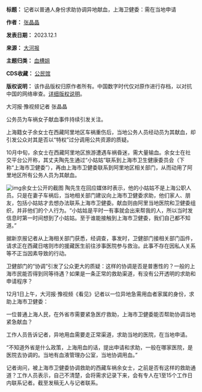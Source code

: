 

**标题：** 记者以普通人身份求助协调异地献血，上海卫健委：需在当地申请  

**作者：** [张晶晶](https://chinadigitaltimes.net/space/大河报)  

**发表日期：** 2023.12.1  

**来源：** [大河报](https://web.archive.org/web/https://www.dahebao.cn/news/1971121)  

**主题归类：** [血槽姐](https://chinadigitaltimes.net/space/血槽姐)  

**CDS收藏：** [公民馆](https://chinadigitaltimes.net/space/%E5%85%AC%E6%B0%91%E9%A6%86)  

**版权说明：** 该作品版权归原作者所有。中国数字时代仅对原作进行存档，以对抗中国的网络审查。[详细版权说明](https://chinadigitaltimes.net/chinese/copyright)。


大河报·豫视频记者 张晶晶


公务员为车祸女子献血事件持续引发关注。


上海籍女子余女士在西藏阿里地区车祸重伤后，当地公务人员经动员为其献血，却引发公众对其是否以“特权”过分调用公共资源的质疑。


10月中旬，余女士在西藏阿里地区旅游遭遇车祸昏迷，需大量输血。余女士在社交平台公开称，其丈夫陶先生通过“小姑姑”联系到上海市卫生健康委员会（下称“上海市卫健委”），再由上海市卫健委联系到阿里地区相关部门，从而动用了阿里地区所有公务人员为其献血。


![img](https://chinadigitaltimes.net/chinese/files/2023/12/post-702789-656a6381e6a0e.)余女士公开的截图
陶先生在回应媒体时表示，他的小姑姑不是上海公职人员。只是在妻子车祸后，当地相关部门建议向上海市卫健委求助，他们家人、朋友，包括小姑姑才去想办法联系上海市卫健委。献血则由阿里当地医院和卫健委组织，并非他们的个人行为。“小姑姑是平时一有事就会出来帮我的人，所以当时发信息时第一时间想到了小姑姑。至于谁能接触到上海市卫健委，我们自己都不知道。”


据新京报记者从上海相关部门获悉，经调查，事发时，卫健部门接相关部门函件，请求正在西藏日喀则市的援藏医生前往涉事医院参与救治。此事不存在因私人关系等不正当因素导致的行动。


卫健部门的“协调”引发了公众更大的质疑：这样的协调是否是普惠性的？一般的上海市民能否得到同等待遇？如果是一条正常的救助渠道，有没有公开透明的求助和申请程序？


12月1日上午，大河报·豫视频《看见》记者以一位异地急需用血者家属的身份，求助上海市卫健委：


一位普通上海人民，在外省市需要紧急医疗救助，上海市卫健委能否帮助协调当地紧急献血？


工作人员告诉记者，异地用血需要走正常渠道，求助当地的医院，在当地申请。


“不知道外省是什么政策，上海用血的话，提出申请和求助，一般在哪家医院，是医院去协调的。当地有血液管理办公室，当地协调用血。”


记者询问，被上海市卫健委协调救助的西藏车祸余女士，之前是否有这样的救助通道？工作人员表示，自己不清楚，会将需求记录下来，会有专人在1至15个工作日内联系记者。截至发稿无人与记者联系。



